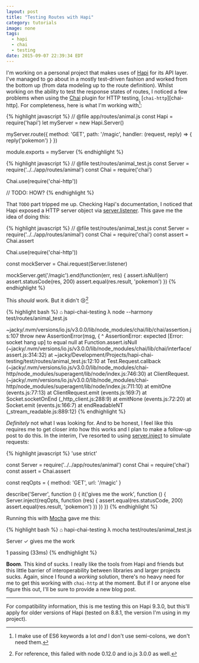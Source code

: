 ```yaml
---
layout: post
title: "Testing Routes with Hapi"
category: tutorials
image: none
tags:
  - hapi
  - chai
  - testing
date: 2015-09-07 22:39:34 EDT
---
```


I'm working on a personal project that makes uses of [Hapi][] for its API layer.
I've managed to go about in a mostly test-driven fashion and worked from the
bottom up (from data modeling up to the route definition). Whilst working on
the ability to test the response states of routes, I noticed a few problems when
using the [Chai][] plugin for HTTP testing, [`chai-http`][chai-http]. For
completeness, here is what I'm working with[^1]:

{% highlight javascript %}
// @file app/routes/animal.js
const Hapi = require('hapi')
let myServer = new Hapi.Server()

myServer.route({
  method: 'GET',
  path: '/magic',
  handler: (request, reply) => {
    reply('pokemon')
  }
})

module.exports = myServer
{% endhighlight %}

{% highlight javascript %}
// @file test/routes/animal_test.js
const Server = require('../../app/routes/animal')
const Chai = require('chai')

Chai.use(require('chai-http'))

// TODO: HOW?
{% endhighlight %}

That `TODO` part tripped me up. Checking Hapi's documentation, I noticed that
Hapi exposed a HTTP server object via [server.listener][]. This gave me the
idea of doing this:

{% highlight javascript %}
// @file test/routes/animal_test.js
const Server = require('../../app/routes/animal')
const Chai = require('chai')
const assert = Chai.assert

Chai.use(require('chai-http'))

const mockServer = Chai.request(Server.listener)

mockServer.get('/magic').end(function(err, res) {
  assert.isNull(err)
  assert.statusCode(res, 200)
  assert.equal(res.result, 'pokemon')
})
{% endhighlight %}

This _should_ work. But it didn't :cry:[^2]

{% highlight bash %}
⌂ hapi-chai-testing  λ  node --harmony test/routes/animal_test.js

~jacky/.nvm/versions/io.js/v3.0.0/lib/node_modules/chai/lib/chai/assertion.js:107
      throw new AssertionError(msg, {
      ^
AssertionError: expected [Error: socket hang up] to equal null
    at Function.assert.isNull (~jacky/.nvm/versions/io.js/v3.0.0/lib/node_modules/chai/lib/chai/interface/assert.js:314:32)
    at ~jacky/Development/Projects/hapi-chai-testing/test/routes/animal_test.js:12:10
    at Test.Request.callback (~jacky/.nvm/versions/io.js/v3.0.0/lib/node_modules/chai-http/node_modules/superagent/lib/node/index.js:746:30)
    at ClientRequest.<anonymous> (~jacky/.nvm/versions/io.js/v3.0.0/lib/node_modules/chai-http/node_modules/superagent/lib/node/index.js:711:10)
    at emitOne (events.js:77:13)
    at ClientRequest.emit (events.js:169:7)
    at Socket.socketOnEnd (_http_client.js:288:9)
    at emitNone (events.js:72:20)
    at Socket.emit (events.js:166:7)
    at endReadableNT (_stream_readable.js:889:12)
{% endhighlight %}

_Definitely_ not what I was looking for. And to be honest, I feel like this
requires me to get closer into how this works and I plan to make a follow-up
post to do this. In the interim, I've resorted to using [server.inject][] to
simulate requests:

{% highlight javascript %}
'use strict'

const Server = require('../../app/routes/animal')
const Chai = require('chai')
const assert = Chai.assert

const reqOpts = {
  method: 'GET',
  url: '/magic'
}

describe('Server', function () {
  it('gives me the work', function () {
    Server.inject(reqOpts, function (res) {
      assert.equal(res.statusCode, 200)
      assert.equal(res.result, 'pokemon')
    })
  })
})
{% endhighlight %}

Running this with [Mocha][] gave me this:

{% highlight bash %}
⌂ hapi-chai-testing  λ  mocha test/routes/animal_test.js


  Server
    ✓ gives me the work


  1 passing (33ms)
{% endhighlight %}

**Boom**. This kind of sucks. I really like the tools from Hapi and friends but
this little barrier of interoperability between libraries and larger projects
sucks. Again, since I found a _working_ solution, there's no heavy need for me
to get this working with `chai-http` at the moment. But if I or anyone else
figure this out, I'll be sure to provide a new blog post.

---

For compatibility information, this is me testing this on Hapi 9.3.0, but
this'll apply for older versions of Hapi (tested on 8.8.1, the version I'm using
in my project).

[hapi]: http://hapijs.com/
[chai]: http://chaijs.com/
[chap-http]: http://chaijs.com/plugins/chai-http
[server.listener]: http://hapijs.com/api#serverlistener
[server.inject]: http://hapijs.com/api#serverinjectoptions-callback
[mocha]: http://mochajs.org/
[1]: https://jacky.wtf
[^1]: I make use of ES6 keywords a lot _and_ I don't use semi-colons, we don't need them.
[^2]: For reference, this failed with node 0.12.0 and io.js 3.0.0 as well.
